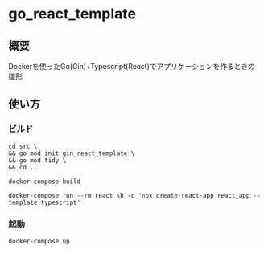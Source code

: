 # go_react_template
## 概要
Dockerを使ったGo(Gin)+Typescript(React)でアプリケーションを作るときの雛形

## 使い方
### ビルド

```
cd src \
&& go mod init gin_react_template \
&& go mod tidy \
&& cd ..
```

```
docker-compose build
```

```
docker-compose run --rm react sh -c 'npx create-react-app react_app --template typescript'
```

### 起動
```
docker-compose up
```
